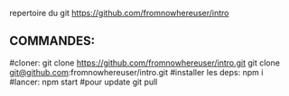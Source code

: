 repertoire du git
https://github.com/fromnowhereuser/intro

COMMANDES:
-----------------
#cloner:
git clone https://github.com/fromnowhereuser/intro.git
git clone git@github.com:fromnowhereuser/intro.git
#installer les deps:
npm i
#lancer:
npm start
#pour update
git pull
